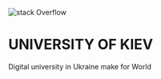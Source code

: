 ![stack Overflow](http://i65.tinypic.com/keg6ex.png)
# UNIVERSITY OF KIEV
Digital university in Ukraine make for World
